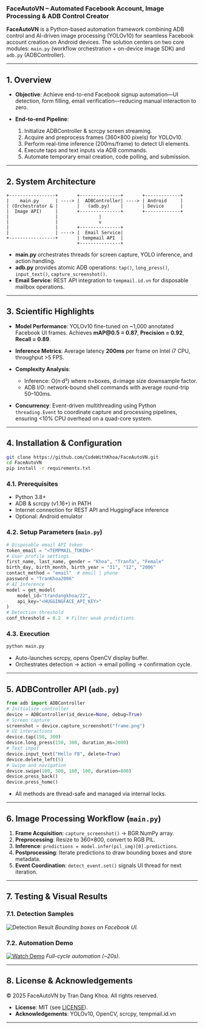 ### FaceAutoVN – Automated Facebook Account, Image Processing & ADB Control Creator

**FaceAutoVN** is a Python-based automation framework combining ADB control and AI-driven image processing (YOLOv10) for seamless Facebook account creation on Android devices. The solution centers on two core modules: `main.py` (workflow orchestration + on-device image SDK) and `adb.py` (ADBController).

---

## 1. Overview

* **Objective**: Achieve end-to-end Facebook signup automation—UI detection, form filling, email verification—reducing manual interaction to zero.
* **End-to-end Pipeline**:

  1. Initialize ADBController & scrcpy screen streaming.
  2. Acquire and preprocess frames (360×800 pixels) for YOLOv10.
  3. Perform real-time inference (200ms/frame) to detect UI elements.
  4. Execute taps and text inputs via ADB commands.
  5. Automate temporary email creation, code polling, and submission.

---

## 2. System Architecture

```plaintext
+-----------------+       +---------------+       +-------------+
|    main.py      | ----> |  ADBController| ----> | Android     |
| (Orchestrator & |       |   (adb.py)    |       | Device      |
|  Image API)     |       +---------------+       +-------------+
|                 |               |
|                 |               v
|                 |       +---------------+
|                 | ----> |  Email Service|
+-----------------+       | tempmail API  |
                          +---------------+
```

* **main.py** orchestrates threads for screen capture, YOLO inference, and action handling.
* **adb.py** provides atomic ADB operations: `tap()`, `long_press()`, `input_text()`, `capture_screenshot()`.
* **Email Service**: REST API integration to `tempmail.id.vn` for disposable mailbox operations.

---

## 3. Scientific Highlights

* **Model Performance**: YOLOv10 fine-tuned on \~1,000 annotated Facebook UI frames. Achieves **mAP\@0.5 = 0.87**, **Precision = 0.92**, **Recall = 0.89**.
* **Inference Metrics**: Average latency **200ms** per frame on Intel i7 CPU, throughput >5 FPS.
* **Complexity Analysis**:

  * Inference: O(n·d²) where n=boxes, d=image size downsample factor.
  * ADB I/O: network-bound shell commands with average round-trip 50–100ms.
* **Concurrency**: Event-driven multithreading using Python `threading.Event` to coordinate capture and processing pipelines, ensuring <10% CPU overhead on a quad-core system.

---

## 4. Installation & Configuration

```bash
git clone https://github.com/CodeWithKhoa/FaceAutoVN.git
cd FaceAutoVN
pip install -r requirements.txt
```

### 4.1. Prerequisites

* Python 3.8+
* ADB & scrcpy (v1.16+) in PATH
* Internet connection for REST API and HuggingFace inference
* Optional: Android emulator

### 4.2. Setup Parameters (`main.py`)

```python
# Disposable email API token
token_email = "<TEMPMAIL_TOKEN>"
# User profile settings
first_name, last_name, gender = "Khoa", "Tranfa", "Female"
birth_day, birth_month, birth_year = "31", "12", "2006"
contact_method = "email"  # email | phone
password = "TranKhoa2006"
# AI Inference
model = get_model(
    model_id="trandangkhoa/22",
    api_key="<HUGGINGFACE_API_KEY>"
)
# Detection threshold
conf_threshold = 0.2  # Filter weak predictions
```

### 4.3. Execution

```bash
python main.py
```

* Auto-launches scrcpy, opens OpenCV display buffer.
* Orchestrates detection → action → email polling → confirmation cycle.

---

## 5. ADBController API (`adb.py`)

```python
from adb import ADBController
# Initialize controller
device = ADBController(id_device=None, debug=True)
# Screen capture
screenshot = device.capture_screenshot("frame.png")
# UI interactions
device.tap(150, 300)
device.long_press(150, 300, duration_ms=2000)
# Text input
device.input_text("Hello FB", delete=True)
device.delete_left(5)
# Swipe and navigation
device.swipe(100, 500, 100, 100, duration=800)
device.press_back()
device.press_home()
```

* All methods are thread-safe and managed via internal locks.

---

## 6. Image Processing Workflow (`main.py`)

1. **Frame Acquisition**: `capture_screenshot()` → BGR NumPy array.
2. **Preprocessing**: Resize to 360×800, convert to RGB PIL.
3. **Inference**: `predictions = model.infer(pil_img)[0].predictions`.
4. **Postprocessing**: Iterate predictions to draw bounding boxes and store metadata.
5. **Event Coordination**: `detect_event.set()` signals UI thread for next iteration.

---

## 7. Testing & Visual Results

### 7.1. Detection Samples

![Detection Result](screenshots/detection_result.png)
*Bounding boxes on Facebook UI.*

### 7.2. Automation Demo

[![Watch Demo](screenshots/video_thumbnail.png)](videos/demo_registration.mp4)
*Full-cycle automation (\~20s).*

---

## 8. License & Acknowledgements

© 2025 FaceAutoVN by Tran Dang Khoa. All rights reserved.

* **License**: MIT (see [LICENSE](LICENSE)).
* **Acknowledgements**: YOLOv10, OpenCV, scrcpy, tempmail.id.vn

---
